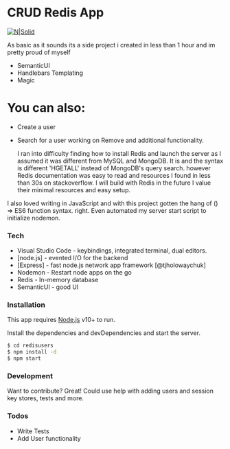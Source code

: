 # CRUD Redis App

[![N|Solid](https://m.popkey.co/977f82/veaOk.gif)](https://nodesource.com/products/nsolid)

As basic as it sounds its a side project i created in less than 1 hour and im pretty proud of myself

  - SemanticUI
  - Handlebars Templating
  - Magic

# You can also:
  - Create a user
  - Search for a user
  working on Remove and additional functionality.

    I ran into difficulty finding how to install Redis and launch the server as I assumed it was different from MySQL and MongoDB. It is and the syntax is different 'HGETALL' instead of MongoDB's query search. however Redis documentation was easy to read and resources I found in less than 30s on stackoverflow. I will build with Redis in the future I value their minimal resources and easy setup.

I also loved writing in JavaScript and with this project gotten the hang of () => ES6 function syntax. right. Even automated my server start script to initialize nodemon.

### Tech



* Visual Studio Code - keybindings, integrated terminal, dual editors.
* [node.js] - evented I/O for the backend
* [Express] - fast node.js network app framework [@tjholowaychuk]
* Nodemon - Restart node apps on the go
* Redis - In-memory database
* SemanticUI - good UI

### Installation

This app requires [Node.js](https://nodejs.org/) v10+ to run.

Install the dependencies and devDependencies and start the server.

```sh
$ cd redisusers
$ npm install -d
$ npm start
```


### Development

Want to contribute? Great!
    Could use help with adding users and session key stores, tests and more.

### Todos

 - Write Tests
 -  Add User functionality
